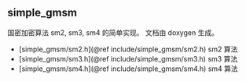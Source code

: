 simple_gmsm
---

国密加密算法 sm2, sm3, sm4 的简单实现。 文档由 doxygen 生成。

- [simple_gmsm/sm2.h](@ref include/simple_gmsm/sm2.h) sm2 算法
- [simple_gmsm/sm3.h](@ref include/simple_gmsm/sm3.h) sm3 算法
- [simple_gmsm/sm4.h](@ref include/simple_gmsm/sm4.h) sm4 算法
